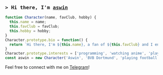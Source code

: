 ### <samp>&gt; Hi there, I'm <a href="https://t.me/makewasocket" target="_blank">aswin</a>

```javascript
function Character(name, favClub, hobby) {
  this.name = name;
  this.favClub = favClub;
  this.hobby = hobby;
}
Character.prototype.bio = function() {
  return `Hi there, I'm ${this.name}, a fan of ${this.favClub} and I enjoy ${this.hobby}!`;
}
Character.prototype.interests = ['programming', 'watching anime', 'playing football', 'hanging out with friends'];
const aswin = new Character('Aswin', 'BVB Dortmund', 'playing football');
```
Feel free to connect with me on [Telegram](https://t.me/makewasocket)!
